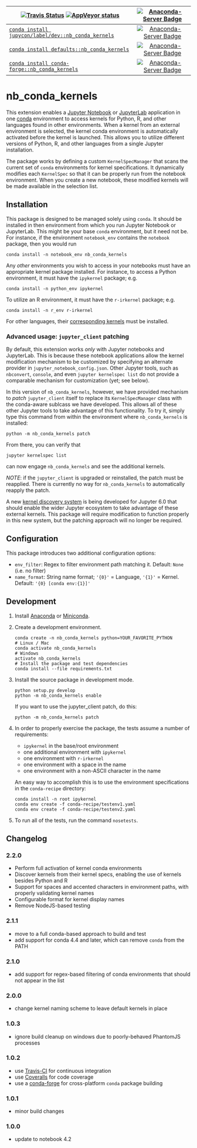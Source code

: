 | [![Travis Status](https://travis-ci.org/Anaconda-Platform/nb_conda_kernels.svg?branch=master)](https://travis-ci.org/Anaconda-Platform/nb_conda_kernels)&nbsp;[![AppVeyor status](https://ci.appveyor.com/api/projects/status/68muap4s7ijlr8aj/branch/master?svg=true)](https://ci.appveyor.com/project/mcg1969/nb-conda-kernels) | [![Anaconda-Server Badge](https://anaconda.org/jupycon/nb_conda_kernels/badges/latest_release_date.svg)](https://anaconda.org/jupycon/nb_conda_kernels) |
| --- | :-: |
| [`conda install jupycon/label/dev::nb_conda_kernels`](https://anaconda.org/jupycon/nb_conda_kernels) | [![Anaconda-Server Badge](https://anaconda.org/jupycon/nb_conda_kernels/badges/version.svg)](https://anaconda.org/jupycon/nb_conda_kernels) |
| [`conda install defaults::nb_conda_kernels`](https://anaconda.org/anaconda/nb_conda_kernels) | [![Anaconda-Server Badge](https://anaconda.org/anaconda/nb_conda_kernels/badges/version.svg)](https://anaconda.org/anaconda/nb_conda_kernels) |
| [`conda install conda-forge::nb_conda_kernels`](https://anaconda.org/conda-forge/nb_conda_kernels) | [![Anaconda-Server Badge](https://anaconda.org/conda-forge/nb_conda_kernels/badges/version.svg)](https://anaconda.org/conda-forge/nb_conda_kernels) |

# nb_conda_kernels

This extension enables a [Jupyter Notebook](http://jupyter.org)
or [JupyterLab](https://jupyterlab.readthedocs.io/en/stable/)
application in one [conda](https://conda.io/docs/)
environment to access kernels for Python, R, and other languages
found in other environments. When a kernel from an external environment is selected, the kernel conda environment is
automatically activated before the kernel is launched.
This allows you to utilize different versions of Python, R,
and other languages from a single Jupyter installation.

The package works by defining a custom `KernelSpecManager` that
scans the current set of `conda` environments for kernel
specifications. It dynamically modifies each `KernelSpec`
so that it can be properly run from the notebook environment.
When you create a new notebook, these modified kernels
will be made available in the selection list.

## Installation

This package is designed to be managed solely using `conda`.
It should be installed in then environment from which
you run Jupyter Notebook or JupyterLab. This might be your base
`conda` environment, but it need not be. For instance,
if the environment `notebook_env` contains the `notebook`
package, then you would run

```shell
conda install -n notebook_env nb_conda_kernels
```

Any _other_ environments you wish to access in your
notebooks must have an appropriate kernel
package installed. For instance, to access a Python
environment, it must have the `ipykernel` package; e.g.

```shell
conda install -n python_env ipykernel
```

To utilize an R environment, it must have the `r-irkernel` package; e.g.

```shell
conda install -n r_env r-irkernel
```

For other languages, their [corresponding kernels](https://github.com/jupyter/jupyter/wiki/Jupyter-kernels)
must be installed.

### Advanced usage: `jupyter_client` patching

By default, this extension works _only_ with Jupyter notebooks
and JupyterLab. This is because these notebook applications allow
the kernel modification mechanism to be customized by specifying
an alternate provider in `jupyter_notebook_config.json`. Other
Jupyter tools, such as `nbconvert`, `console`, and even
`jupyter kernelspec list` do not provide a comparable mechanism 
for customization (yet; see below).

In this version of `nb_conda_kernels`, however, we have provided
mechanism to _patch_ `jupyter_client` itself to replace its
`KernelSpecManager` class with the conda-aware sublcass we have
developed. This allows all of these other Jupyter tools to take
advantage of this functionality. To try it, simply type this
command from within the environment where `nb_conda_kernels`
is installed:
```shell
python -m nb_conda_kernels patch
```
From there, you can verify that 
```shell
jupyter kernelspec list
```
can now engage `nb_conda_kernels` and see the additional kernels.

_NOTE_: if the `jupyter_client` is upgraded or reinstalled, the
patch must be reapplied. There is currently no way for `nb_conda_kernels`
to automatically reapply the patch.

A new [kernel discovery system](https://jupyter-client.readthedocs.io/en/latest/kernel_providers.html)
is being developed for Jupyter 6.0 that should enable the
wider Jupyter ecosystem to take advantage of these external
kernels. This package will require modification to
function properly in this new system, but the patching
approach will no longer be required.

## Configuration

This package introduces two additional configuration options:

- `env_filter`: Regex to filter environment path matching it. Default: `None` (i.e. no filter)
- `name_format`: String name format; `'{0}'` = Language, `'{1}'` = Kernel. Default: `'{0} [conda env:{1}]'`

## Development

1. Install [Anaconda](https://www.anaconda.com/download/) or
   [Miniconda](https://conda.io/miniconda.html).

2. Create a development environment.

   ```shell
   conda create -n nb_conda_kernels python=YOUR_FAVORITE_PYTHON
   # Linux / Mac
   conda activate nb_conda_kernels
   # Windows
   activate nb_conda_kernels
   # Install the package and test dependencies
   conda install --file requirements.txt
   ```

3. Install the source package in development mode.

   ```shell
   python setup.py develop
   python -m nb_conda_kernels enable
   ```
   If you want to use the jupyter_client patch, do this:
   ```shell
   python -m nb_conda_kernels patch
   ```

4. In order to properly exercise the package, the
   tests assume a number of requirements:
   - `ipykernel` in the base/root environment
   - one additional environment with `ipykernel`
   - one environment with `r-irkernel`
   - one environment with a space in the name
   - one environment with a non-ASCII character in the name

   An easy way to accomplish this is to use the environment
   specifications in the `conda-recipe` directory:
   ```shell
   conda install -n root ipykernel
   conda env create -f conda-recipe/testenv1.yaml
   conda env create -f conda-recipe/testenv2.yaml
   ```

5. To run all of the tests, run the command `nosetests`.

## Changelog

### 2.2.0

- Perform full activation of kernel conda environments
- Discover kernels from their kernel specs, enabling the use
  of kernels besides Python and R
- Support for spaces and accented characters in environment
  paths, with properly validating kernel names
- Configurable format for kernel display names
- Remove NodeJS-based testing

### 2.1.1

- move to a full conda-based approach to build and test
- add support for conda 4.4 and later, which can remove `conda` from the PATH

### 2.1.0

- add support for regex-based filtering of conda environments that should not appear in the list

### 2.0.0

- change kernel naming scheme to leave default kernels in place

### 1.0.3

- ignore build cleanup on windows due to poorly-behaved PhantomJS processes

### 1.0.2

- use [Travis-CI](https://travis-ci.org/Anaconda-Platform/nb_conda_kernels) for continuous integration
- use [Coveralls](https://coveralls.io/github/Anaconda-Platform/nb_conda_kernels) for code coverage
- use a [conda-forge](https://github.com/conda-forge/nb_conda_kernels-feedstock) for cross-platform `conda` package building

### 1.0.1

- minor build changes

### 1.0.0

- update to notebook 4.2
